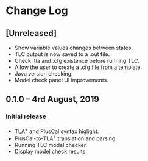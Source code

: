 # Change Log

## [Unreleased]

* Show variable values changes between states.
* TLC output is now saved to a .out file.
* Check .tla and .cfg existence before running TLC.
* Allow the user to create a .cfg file from a template.
* Java version checking.
* Model check panel UI improvements.

## 0.1.0 &ndash; 4rd August, 2019

### Initial release

* TLA<sup>+</sup> and PlusCal syntax higlight.
* PlusCal-to-TLA<sup>+</sup> translation and parsing.
* Running TLC model checker.
* Display model check results.
